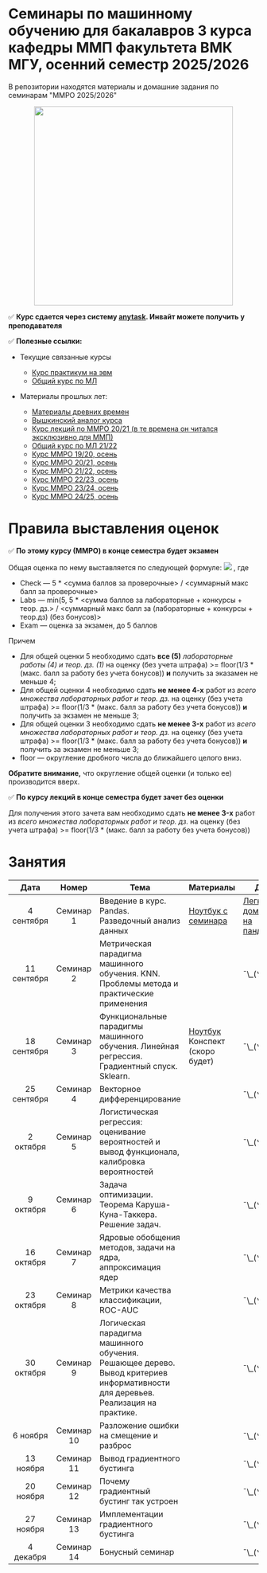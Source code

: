 # Семинары по машинному обучению для бакалавров 3 курса кафедры ММП факультета ВМК МГУ, осенний семестр 2025/2026
В репозитории находятся материалы и домашние задания по семинарам "ММРО 2025/2026"

<p align="center">
<img src="https://github.com/mmp-mmro-team/mmp_mmro_fall_2021/blob/main/trash/kernel_trick.jpg" height=400pt>
</p>

:white_check_mark: **Курс сдается через систему [anytask](https://anytask.org/course/1125). Инвайт можете получить у преподавателя**


:white_check_mark: **Полезные ссылки:**

* Текущие связанные курсы
    * [Курс практикум на эвм](https://github.com/mmp-practicum-team/mmp_practicum_fall_2025)
    * [Общий курс по МЛ](https://github.com/MSU-ML-COURSE/ML-COURSE-25-26)

* Материалы прошлых лет:
  * [Материалы древних времен](https://github.com/esokolov/ml-course-msu)
  * [Вышкинский аналог курса](https://github.com/esokolov/ml-course-hse)
  * [Курс лекций по ММРО 20/21 (в те времена он читался эксклюзивно для ММП)](http://www.machinelearning.ru/wiki/index.php?title=%D0%9C%D0%B0%D1%82%D0%B5%D0%BC%D0%B0%D1%82%D0%B8%D1%87%D0%B5%D1%81%D0%BA%D0%B8%D0%B5_%D0%BC%D0%B5%D1%82%D0%BE%D0%B4%D1%8B_%D1%80%D0%B0%D1%81%D0%BF%D0%BE%D0%B7%D0%BD%D0%B0%D0%B2%D0%B0%D0%BD%D0%B8%D1%8F_%D0%BE%D0%B1%D1%80%D0%B0%D0%B7%D0%BE%D0%B2_%28%D0%BA%D1%83%D1%80%D1%81_%D0%BB%D0%B5%D0%BA%D1%86%D0%B8%D0%B9%2C_%D0%92.%D0%92.%D0%9A%D0%B8%D1%82%D0%BE%D0%B2%29)
  * [Общий курс по МЛ 21/22](https://github.com/MSU-ML-COURSE/ML-COURSE-21-22)
  * [Курс ММРО 19/20, осень](https://github.com/mmp-mmro-team/mmp_mmro_fall_2019)
  * [Курс ММРО 20/21, осень](https://github.com/mmp-mmro-team/mmp_mmro_fall_2020)
  * [Курс ММРО 21/22, осень](https://github.com/mmp-mmro-team/mmp_mmro_fall_2021)
  * [Курс ММРО 22/23, осень](https://github.com/mmp-mmro-team/mmp_mmro_fall_2022)
  * [Курс ММРО 23/24, осень](https://github.com/mmp-mmro-team/mmp_mmro_fall_2023)
  * [Курс ММРО 24/25, осень](https://github.com/mmp-mmro-team/mmp_mmro_fall_2024)

# Правила выставления оценок

:white_check_mark: **По этому курсу (ММРО) в конце семестра будет экзамен**

Общая оценка по нему выставляется по следующей формуле:
![](https://github.com/mmp-mmro-team/mmp_mmro_fall_2021/blob/main/trash/formula.png)
, где 

* Check — 5 * <сумма баллов за проверочные> / <суммарный макс балл за проверочные>
* Labs — min(5, 5 * <сумма баллов за лабораторные + конкурсы + теор. дз.> / <суммарный макс балл за (лабораторные + конкурсы + теор.дз) (без бонусов)>
* Exam — оценка за экзамен, до 5 баллов

Причем
* Для общей оценки 5 необходимо сдать **все (5)** _лабораторные работы (4) и теор. дз. (1)_ на оценку (без учета штрафа) >= floor(1/3 * (макс. балл за работу без учета бонусов)) **и** получить за эказамен не меньше 4;
* Для общей оценки 4 необходимо сдать **не менее 4-х** работ из _всего множества лабораторных работ и теор. дз._ на оценку (без учета штрафа) >= floor(1/3 * (макс. балл за работу без учета бонусов)) **и** получить за экзамен не меньше 3;
* Для общей оценки 3 необходимо сдать **не менее 3-x** работ из _всего множества лабораторных работ и теор. дз._ на оценку (без учета штрафа) >= floor(1/3 * (макс. балл за работу без учета бонусов)) **и** получить за экзамен не меньше 3;
* floor — округление дробного числа до ближайшего целого вниз.

**Обратите внимание,** что округление общей оценки (и только ее) производится вверх.

:white_check_mark: **По курсу лекций в конце семестра будет зачет без оценки**

Для получения этого зачета вам необходимо сдать **не менее 3-x** работ из _всего множества лабораторных работ и теор. дз._ на оценку (без учета штрафа) >= floor(1/3 * (макс. балл за работу без учета бонусов))

# Занятия

| Дата | Номер | Тема | Материалы | ДЗ |
| :---: | :---: | --- | --- | --- |
| 4 сентября  | Семинар 1 | Введение в курс. Pandas. Разведочный анализ данных |  [Ноутбук с семинара](Seminars/Seminar1_pandas.ipynb) | [Легкая домашка на пандас](Homeworks/Homework1)   |
| 11 сентября  | Семинар 2 | Метрическая парадигма машинного обучения. KNN. Проблемы метода и практические применения |  |  ¯\\\_(ツ)\_/¯ |
| 18 сентября  | Семинар 3 | Функциональные парадигмы машинного обучения. Линейная регрессия. Градиентный спуск. Sklearn. | [Ноутбук](Seminars/Seminar_3_linregr_notebook.ipynb) Конспект (скоро будет) | ¯\\\_(ツ)\_/¯ |
| 25 сентября | Семинар 4 | Векторное дифференцирование | |  ¯\\\_(ツ)\_/¯ |
| 2 октября | Семинар 5 | Логистическая регрессия: оценивание вероятностей и вывод функционала, калибровка вероятностей |   | ¯\\\_(ツ)\_/¯ |
| 9 октября | Семинар 6 | Задача оптимизации. Теорема Каруша-Куна-Таккера. Решение задач. |  | ¯\\\_(ツ)\_/¯ |
| 16 октября | Семинар 7 | Ядровые обобщения методов, задачи на ядра, аппроксимация ядер | |  ¯\\\_(ツ)\_/¯ |
| 23 октября | Семинар 8 | Метрики качества классификации, ROC-AUC | | ¯\\\_(ツ)\_/¯ |
| 30 октября | Семинар 9 | Логическая парадигма машинного обучения. Решающее дерево. Вывод критериев информативности для деревьев. Реализация на практике. |  |  ¯\\\_(ツ)\_/¯ |
| 6 ноября | Семинар 10 | Разложение ошибки на смещение и разброс |  |  ¯\\\_(ツ)\_/¯ |
| 13 ноября | Семинар 11 | Вывод градиентного бустинга |  |  ¯\\\_(ツ)\_/¯ |
| 20 ноября | Семинар 12 | Почему градиентный бустинг так устроен |  |  ¯\\\_(ツ)\_/¯ |
| 27 ноября | Семинар 13 | Имплементации градиентного бустинга |  |  ¯\\\_(ツ)\_/¯ |
| 4 декабря | Семинар 14 | Бонусный семинар | |  ¯\\\_(ツ)\_/¯ |
